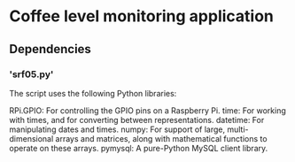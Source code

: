 

# Coffee level monitoring application
## Dependencies

### 'srf05.py'
The script uses the following Python libraries:

RPi.GPIO: For controlling the GPIO pins on a Raspberry Pi.
time: For working with times, and for converting between representations.
datetime: For manipulating dates and times.
numpy: For support of large, multi-dimensional arrays and matrices, along with mathematical functions to operate on these arrays.
pymysql: A pure-Python MySQL client library.


